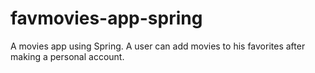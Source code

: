 # favmovies-app-spring
A movies app using Spring. A user can add movies to his favorites
after making a personal account.
